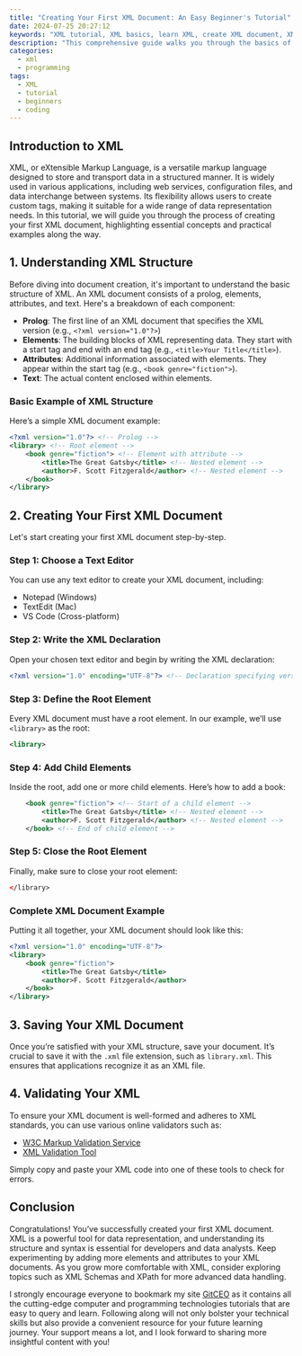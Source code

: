 ```yaml
---
title: "Creating Your First XML Document: An Easy Beginner's Tutorial"
date: 2024-07-25 20:27:12
keywords: "XML tutorial, XML basics, learn XML, create XML document, XML for beginners"
description: "This comprehensive guide walks you through the basics of XML, explaining its structure, elements, and usage. You'll learn how to create your first XML document with step-by-step instructions and practical examples. This tutorial is perfect for beginners who want to understand XML and its applications in data storage, web services, and configuration files."
categories:
  - xml
  - programming
tags:
  - XML
  - tutorial
  - beginners
  - coding
---
```


## Introduction to XML

XML, or eXtensible Markup Language, is a versatile markup language designed to store and transport data in a structured manner. It is widely used in various applications, including web services, configuration files, and data interchange between systems. Its flexibility allows users to create custom tags, making it suitable for a wide range of data representation needs. In this tutorial, we will guide you through the process of creating your first XML document, highlighting essential concepts and practical examples along the way. 

<!-- more -->

## 1. Understanding XML Structure

Before diving into document creation, it's important to understand the basic structure of XML. An XML document consists of a prolog, elements, attributes, and text. Here's a breakdown of each component:

- **Prolog**: The first line of an XML document that specifies the XML version (e.g., `<?xml version="1.0"?>`)
- **Elements**: The building blocks of XML representing data. They start with a start tag and end with an end tag (e.g., `<title>Your Title</title>`).
- **Attributes**: Additional information associated with elements. They appear within the start tag (e.g., `<book genre="fiction">`).
- **Text**: The actual content enclosed within elements.

### Basic Example of XML Structure

Here’s a simple XML document example:

```xml
<?xml version="1.0"?> <!-- Prolog -->
<library> <!-- Root element -->
    <book genre="fiction"> <!-- Element with attribute -->
        <title>The Great Gatsby</title> <!-- Nested element -->
        <author>F. Scott Fitzgerald</author> <!-- Nested element -->
    </book>
</library>
```

## 2. Creating Your First XML Document

Let's start creating your first XML document step-by-step.

### Step 1: Choose a Text Editor

You can use any text editor to create your XML document, including:

- Notepad (Windows)
- TextEdit (Mac)
- VS Code (Cross-platform)

### Step 2: Write the XML Declaration

Open your chosen text editor and begin by writing the XML declaration:

```xml
<?xml version="1.0" encoding="UTF-8"?> <!-- Declaration specifying version and encoding -->
```

### Step 3: Define the Root Element

Every XML document must have a root element. In our example, we’ll use `<library>` as the root:

```xml
<library>
```

### Step 4: Add Child Elements

Inside the root, add one or more child elements. Here’s how to add a book:

```xml
    <book genre="fiction"> <!-- Start of a child element -->
        <title>The Great Gatsby</title> <!-- Nested element -->
        <author>F. Scott Fitzgerald</author> <!-- Nested element -->
    </book> <!-- End of child element -->
```

### Step 5: Close the Root Element

Finally, make sure to close your root element:

```xml
</library>
```

### Complete XML Document Example

Putting it all together, your XML document should look like this:

```xml
<?xml version="1.0" encoding="UTF-8"?>
<library>
    <book genre="fiction">
        <title>The Great Gatsby</title>
        <author>F. Scott Fitzgerald</author>
    </book>
</library>
```

## 3. Saving Your XML Document

Once you’re satisfied with your XML structure, save your document. It’s crucial to save it with the `.xml` file extension, such as `library.xml`. This ensures that applications recognize it as an XML file.

## 4. Validating Your XML

To ensure your XML document is well-formed and adheres to XML standards, you can use various online validators such as:

- [W3C Markup Validation Service](https://validator.w3.org/)
- [XML Validation Tool](https://www.xmlvalidation.com/)

Simply copy and paste your XML code into one of these tools to check for errors.

## Conclusion

Congratulations! You’ve successfully created your first XML document. XML is a powerful tool for data representation, and understanding its structure and syntax is essential for developers and data analysts. Keep experimenting by adding more elements and attributes to your XML documents. As you grow more comfortable with XML, consider exploring topics such as XML Schemas and XPath for more advanced data handling.

I strongly encourage everyone to bookmark my site [GitCEO](https://gitceo.com) as it contains all the cutting-edge computer and programming technologies tutorials that are easy to query and learn. Following along will not only bolster your technical skills but also provide a convenient resource for your future learning journey. Your support means a lot, and I look forward to sharing more insightful content with you!